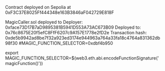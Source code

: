 Contract deployed on Sepolia at 0xF3C37E8025Ff444348e163B3846aF042729E818F

MagicCaller.sol deployed to 
        Deployer: 0xface73D17B7aD9895381B5941D553A73AC673B09
        Deployed to: 0x76c8675E20f5efC8FfF6207c9A157E1778e2fD2e
        Transaction hash: 0xde5b9942ad8be7f32a923ed3174e944963a764a33fa18c4764a831362db98f30
        #MAGIC_FUNCTION_SELECTOR=0xdbf4b950

export MAGIC_FUNCTION_SELECTOR=$(web3.eth.abi.encodeFunctionSignature('magicFunction()'))
